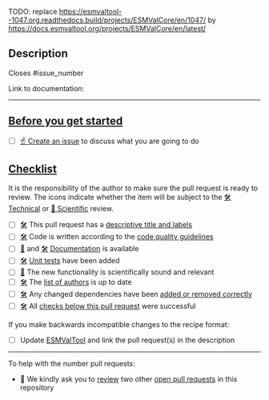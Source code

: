 TODO: replace https://esmvaltool--1047.org.readthedocs.build/projects/ESMValCore/en/1047/ by https://docs.esmvaltool.org/projects/ESMValCore/en/latest/

<!--
    Thank you for contributing to our project!

    Please do not delete this text completely, but read the text below and keep
    items that seem relevant. If in doubt, just keep everything and add your
    own text at the top, a reviewer will update the checklist for you.

-->

## Description

<!--
    Please describe your changes here, especially focusing on why this pull
    request makes ESMValCore better and what problem it solves.

    Before you start, please read our contribution guidelines: https://docs.esmvaltool.org/projects/ESMValCore/en/latest/contributing.html

    Please fill in the GitHub issue that is closed by this pull request, e.g. Closes #1903
-->

Closes #issue_number

Link to documentation:

***

## [Before you get started](https://esmvaltool--1047.org.readthedocs.build/projects/ESMValCore/en/1047/contributing.html#getting-started)

-   [ ] [☝ Create an issue](https://github.com/ESMValGroup/ESMValCore/issues) to discuss what you are going to do

## [Checklist](https://esmvaltool--1047.org.readthedocs.build/projects/ESMValCore/en/1047/contributing.html#checklist-for-pull-requests)

It is the responsibility of the author to make sure the pull request is ready to review. The icons indicate whether the item will be subject to the [🛠 Technical][1] or [🧪 Scientific][2] review.

<!-- The next two lines turn the 🛠 and 🧪 below into hyperlinks -->
[1]: https://docs.esmvaltool.org/en/latest/community/review.html#technical-review
[2]: https://docs.esmvaltool.org/en/latest/community/review.html#scientific-review

- [ ] [🛠][1] This pull request has a [descriptive title and labels](https://esmvaltool--1047.org.readthedocs.build/projects/ESMValCore/en/1047/contributing.html#descriptive-pull-request-title-and-label)
- [ ] [🛠][1] Code is written according to the [code quality guidelines](https://esmvaltool--1047.org.readthedocs.build/projects/ESMValCore/en/1047/contributing.html#code-quality)
- [ ] [🧪][2] and [🛠][1] [Documentation](https://esmvaltool--1047.org.readthedocs.build/projects/ESMValCore/en/1047/contributing.html#documentation) is available
- [ ] [🛠][1] [Unit tests](https://esmvaltool--1047.org.readthedocs.build/projects/ESMValCore/en/1047/contributing.html#tests) have been added
- [ ] [🧪][2] The new functionality is scientifically sound and relevant
- [ ] [🛠][1] The [list of authors](https://esmvaltool--1047.org.readthedocs.build/projects/ESMValCore/en/1047/contributing.html#list-of-authors) is up to date
- [ ] [🛠][1] Any changed dependencies have been [added or removed correctly](https://esmvaltool--1047.org.readthedocs.build/projects/ESMValCore/en/1047/contributing.html#adding-or-removing-dependencies)
- [ ] [🛠][1] All [checks below this pull request](https://esmvaltool--1047.org.readthedocs.build/projects/ESMValCore/en/1047/contributing.html#pull-request-checks) were successful

If you make backwards incompatible changes to the recipe format:

- [ ] Update [ESMValTool](https://github.com/ESMValGroup/ESMValTool) and link the pull request(s) in the description

***

To help with the number pull requests:

-   🙏 We kindly ask you to [review](https://docs.esmvaltool.org/en/latest/community/review.html#review-of-pull-requests) two other [open pull requests](https://github.com/ESMValGroup/ESMValCore/pulls) in this repository
